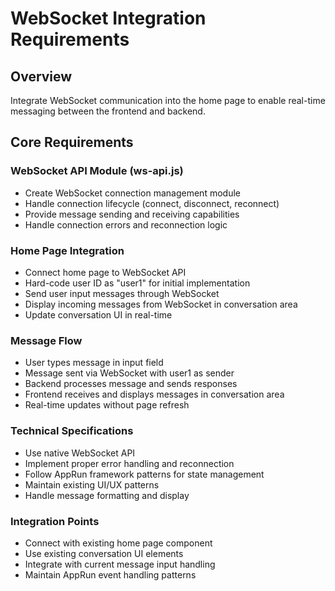 # WebSocket Integration Requirements

## Overview
Integrate WebSocket communication into the home page to enable real-time messaging between the frontend and backend.

## Core Requirements

### WebSocket API Module (ws-api.js)
- Create WebSocket connection management module
- Handle connection lifecycle (connect, disconnect, reconnect)
- Provide message sending and receiving capabilities
- Handle connection errors and reconnection logic

### Home Page Integration
- Connect home page to WebSocket API
- Hard-code user ID as "user1" for initial implementation
- Send user input messages through WebSocket
- Display incoming messages from WebSocket in conversation area
- Update conversation UI in real-time

### Message Flow
- User types message in input field
- Message sent via WebSocket with user1 as sender
- Backend processes message and sends responses
- Frontend receives and displays messages in conversation area
- Real-time updates without page refresh

### Technical Specifications
- Use native WebSocket API
- Implement proper error handling and reconnection
- Follow AppRun framework patterns for state management
- Maintain existing UI/UX patterns
- Handle message formatting and display

### Integration Points
- Connect with existing home page component
- Use existing conversation UI elements
- Integrate with current message input handling
- Maintain AppRun event handling patterns
